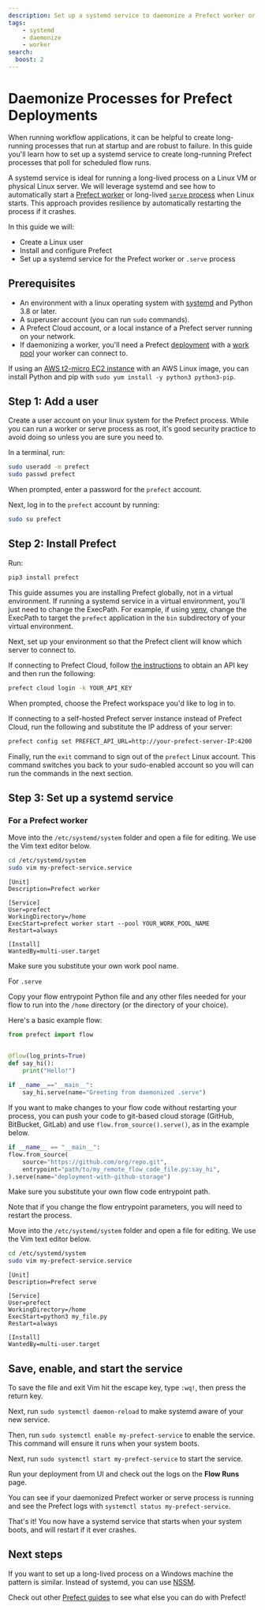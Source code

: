 ```yaml
---
description: Set up a systemd service to daemonize a Prefect worker or create a long-running deployment serve process
tags:
    - systemd
    - daemonize
    - worker
search:
  boost: 2
---
```


# Daemonize Processes for Prefect Deployments

When running workflow applications, it can be helpful to create long-running processes that run at startup and are robust to failure.
In this guide you'll learn how to set up a systemd service to create long-running Prefect processes that poll for scheduled flow runs.

A systemd service is ideal for running a long-lived process on a Linux VM or physical Linux server.
We will leverage systemd and see how to automatically start a [Prefect worker](/concepts/work-pools/#worker-overview) or long-lived [`serve` process](/concepts/flows/#serving-a-flow) when Linux starts.
This approach provides resilience by automatically restarting the process if it crashes.

In this guide we will:

* Create a Linux user
* Install and configure Prefect
* Set up a systemd service for the Prefect worker or `.serve` process

## Prerequisites

* An environment with a linux operating system with [systemd](https://systemd.io/) and Python 3.8 or later.
* A superuser account (you can run `sudo` commands).
* A Prefect Cloud account, or a local instance of a Prefect server running on your network.
* If daemonizing a worker, you'll need a Prefect [deployment](/concepts/deployments/) with a [work pool](/concepts/work-pools/) your worker can connect to.

If using an [AWS t2-micro EC2 instance](https://aws.amazon.com/ec2/instance-types/t2/) with an AWS Linux image, you can install Python and pip with `sudo yum install -y python3 python3-pip`.

## Step 1: Add a user

Create a user account on your linux system for the Prefect process.
While you can run a worker or serve process as root, it's good security practice to avoid doing so unless you are sure you need to.

In a terminal, run:

```bash
sudo useradd -m prefect
sudo passwd prefect
```

When prompted, enter a password for the `prefect` account.

Next, log in to the `prefect` account by running:

```bash
sudo su prefect
```

## Step 2: Install Prefect

Run:

```bash
pip3 install prefect
```

This guide assumes you are installing Prefect globally, not in a virtual environment.
If running a systemd service in a virtual environment, you'll just need to change the ExecPath.
For example, if using [venv](https://docs.python.org/3/library/venv.html), change the ExecPath to target the `prefect` application in the `bin` subdirectory of your virtual environment.

Next, set up your environment so that the Prefect client will know which server to connect to.

If connecting to Prefect Cloud, follow [the instructions](https://docs.prefect.io/ui/cloud-getting-started/#create-an-api-key) to obtain an API key and then run the following:

```bash
prefect cloud login -k YOUR_API_KEY
```

When prompted, choose the Prefect workspace you'd like to log in to.

If connecting to a self-hosted Prefect server instance instead of Prefect Cloud, run the following and substitute the IP address of your server:

```bash
prefect config set PREFECT_API_URL=http://your-prefect-server-IP:4200
```

Finally, run the `exit` command to sign out of the `prefect` Linux account.
This command switches you back to your sudo-enabled account so you will can run the commands in the next section.

## Step 3: Set up a systemd service

### For a Prefect worker

Move into the `/etc/systemd/system` folder and open a file for editing.
We use the Vim text editor below.

```bash
cd /etc/systemd/system
sudo vim my-prefect-service.service
```

```title="my-prefect-service.service"
[Unit]
Description=Prefect worker

[Service]
User=prefect
WorkingDirectory=/home
ExecStart=prefect worker start --pool YOUR_WORK_POOL_NAME
Restart=always

[Install]
WantedBy=multi-user.target
```

Make sure you substitute your own work pool name.

For `.serve`

Copy your flow entrypoint Python file and any other files needed for your flow to run into the `/home` directory (or the directory of your choice).

Here's a basic example flow:

```python title="my_file.py"
from prefect import flow


@flow(log_prints=True)
def say_hi():
    print("Hello!")
    
if __name__=="__main__":
    say_hi.serve(name="Greeting from daemonized .serve")
```

If you want to make changes to your flow code without restarting your process, you can push your code to git-based cloud storage (GitHub, BitBucket, GitLab) and use `flow.from_source().serve()`, as in the example below.

```python title="my_remote_flow_code_file.py"
if __name__ == "__main__":
flow.from_source(
    source="https://github.com/org/repo.git",
    entrypoint="path/to/my_remote_flow_code_file.py:say_hi",
).serve(name="deployment-with-github-storage")
```

Make sure you substitute your own flow code entrypoint path.

Note that if you change the flow entrypoint parameters, you will need to restart the process.

Move into the `/etc/systemd/system` folder and open a file for editing.
We use the Vim text editor below.

```bash
cd /etc/systemd/system
sudo vim my-prefect-service.service
```

```title="my-prefect-service.service"
[Unit]
Description=Prefect serve 

[Service]
User=prefect
WorkingDirectory=/home
ExecStart=python3 my_file.py
Restart=always

[Install]
WantedBy=multi-user.target
```

## Save, enable, and start the service

To save the file and exit Vim hit the escape key, type `:wq!`, then press the return key.

Next, run `sudo systemctl daemon-reload` to make systemd aware of your new service.

Then, run `sudo systemctl enable my-prefect-service` to enable the service.
This command will ensure it runs when your system boots.

Next, run `sudo systemctl start my-prefect-service` to start the service.

Run your deployment from UI and check out the logs on the **Flow Runs** page.

You can see if your daemonized Prefect worker or serve process is running and see the Prefect logs with `systemctl status my-prefect-service`.

That's it!
You now have a systemd service that starts when your system boots, and will restart if it ever crashes.

## Next steps

If you want to set up a long-lived process on a Windows machine the pattern is similar.
Instead of systemd, you can use [NSSM](https://nssm.cc/).

Check out other [Prefect guides](/guides/) to see what else you can do with Prefect!
